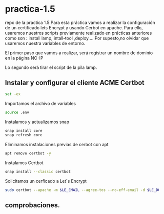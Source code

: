 # practica-1.5
repo de la practica 1.5
Para esta práctica vamos a realizar la configuración de un certificado lets Encrypt y usando Cerbot en apache.
Para ello, usaremos nuestros scripts previamente realizado en prácticas anteriores como son : install lamp, intall-tool ,deploy....
Por supesto,no olvidar que usaremos nuestra variables de entorno.

El primer paso que vamos a realizar, será registrar un nombre de dominio en la página NO-IP

Lo segundo será tirar el script de la pila lamp.

## Instalar y configurar el cliente ACME Certbot

```bash
set -ex
```
Importamos el archivo de variables

```bash
source .env
```

Instalamos y actualizamos snap

```bash
snap install core
snap refresh core
```

Eliminamos instalaciones previas de cerbot con apt

```bash
apt remove certbot -y
```

Instalamos Certbot

```bash
snap install --classic certbot
```

Solicitamos un cerficado a Let`s Encrypt

```bash
sudo certbot --apache -m $LE_EMAIL --agree-tos --no-eff-email -d $LE_DOMAIN --non-interactive
```

## comprobaciones.